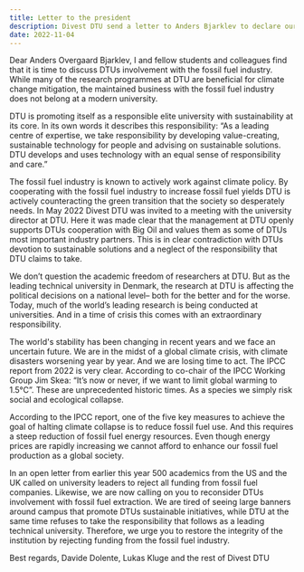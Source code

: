 ```yaml
---
title: Letter to the president
description: Divest DTU send a letter to Anders Bjarklev to declare our goal of cutting the ties between DTU and Big Oil.
date: 2022-11-04
---
```


Dear Anders Overgaard Bjarklev,
I and fellow students and colleagues find that it is time to discuss DTUs involvement with the fossil fuel industry. While many of the research programmes at DTU are beneficial for climate change mitigation, the maintained business with the fossil fuel industry does not belong at a modern university.

DTU is promoting itself as a responsible elite university with sustainability at its core. In its own words it describes this responsibility: “As a leading centre of expertise, we take responsibility by developing value-creating, sustainable technology for people and advising on sustainable solutions. DTU develops and uses technology with an equal sense of responsibility and care.”

The fossil fuel industry is known to actively work against climate policy. By cooperating with the fossil fuel industry to increase fossil fuel yields DTU is actively counteracting the green transition that the society so desperately needs. In May 2022 Divest DTU was invited to a meeting with the university director at DTU. Here it was made clear that the management at DTU openly supports DTUs cooperation with Big Oil and values them as some of DTUs most important industry partners. This is in clear contradiction with DTUs devotion to sustainable solutions and a neglect of the responsibility that DTU claims to take.

We don’t question the academic freedom of researchers at DTU. But as the leading technical university in Denmark, the research at DTU is affecting the political decisions on a national level– both for the better and for the worse. Today, much of the world’s leading research is being conducted at universities. And in a time of crisis this comes with an extraordinary responsibility.

The world's stability has been changing in recent years and we face an uncertain future. We are in the midst of a global climate crisis, with climate disasters worsening year by year. And we are losing time to act. The IPCC report from 2022 is very clear. According to co-chair of the IPCC Working Group Jim Skea: “It’s now or never, if we want to limit global warming to 1.5°C”. These are unprecedented historic times. As a species we simply risk social and ecological collapse.

According to the IPCC report, one of the five key measures to achieve the goal of halting climate collapse is to reduce fossil fuel use. And this requires a steep reduction of fossil fuel energy resources. Even though energy prices are rapidly increasing we cannot afford to enhance our fossil fuel production as a global society.

In an open letter from earlier this year 500 academics from the US and the UK called on university leaders to reject all funding from fossil fuel companies. Likewise, we are now calling on you to reconsider DTUs involvement with fossil fuel extraction. We are tired of seeing large banners around campus that promote DTUs sustainable initiatives, while DTU at the same time refuses to take the responsibility that follows as a leading technical university. Therefore, we urge you to restore the integrity of the institution by rejecting funding from the fossil fuel industry.

Best regards,
Davide Dolente, Lukas Kluge and the rest of Divest DTU